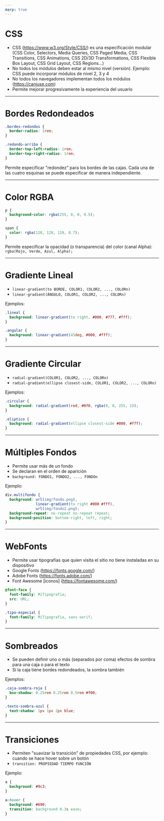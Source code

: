 ```yaml
---
marp: true
---
```


# CSS

* CSS (https://www.w3.org/Style/CSS/) es una especificación modular (CSS Color, Selectors, Media Queries, CSS Paged Media, CSS Transitions, CSS Animations, CSS 2D/3D Transformations, CSS Flexible Box Layout, CSS Grid Layout, CSS Regions...)
* No todos los módulos deben estar al mismo nivel (versión). Ejemplo: CSS puede incorporar módulos de nivel 2, 3 y 4
* No todos los navegadores implementan todos los módulos (https://caniuse.com)
* Permite mejorar progresivamente la experiencia del usuario

---

# Bordes Redondeados

```css
.bordes-redondos {
  border-radius: 1rem;
}
```

```css
.redondo-arriba {
  border-top-left-radius: 1rem;
  border-top-right-radius: 1rem;
}
```

Permite especificar "redondez" para los bordes de las cajas. Cada una de las cuatro esquinas se puede especificar de manera independiente.

---

# Color RGBA

```css
p {
  background-color: rgba(255, 0, 0, 0.5);
}

span {
  color: rgba(128, 128, 128, 0.7);
}
```

Permite especificar la opacidad (o transparencia) del color (canal Alpha): `rgba(Rojo, Verde, Azul, Alpha);`

---

# Gradiente Lineal

* `linear-gradient(to BORDE, COLOR1, COLOR2, ..., COLORn)`
* `linear-gradient(ÁNGULO, COLOR1, COLOR2, ..., COLORn)`

Ejemplos:

```css
.lineal {
  background: linear-gradient(to right, #000, #777, #fff);
}

.angular {
  background: linear-gradient(45deg, #000, #fff);
}
```

---

# Gradiente Circular

* `radial-gradient(COLOR1, COLOR2, ..., COLORn)`
* `radial-gradient(ellipse closest-side, COLOR1, COLOR2, ..., COLORn)`

Ejemplos:

```css
.circular {
  background: radial-gradient(red, #0f0, rgba(0, 0, 255, 1));
}

.eliptico {
  background: radial-gradient(ellipse closest-side #000, #fff);
}
```

---

# Múltiples Fondos

* Permite usar más de un fondo
* Se declaran en el orden de aparición
* `background: FONDO1, FONDO2, ..., FONDOn`

Ejemplo:

```css
div.multifondo {
  background: url(img/fondo.png),
              linear-gradient(to right #000 #fff),
              url(img/fondo2.png);
  background-repeat: no-repeat no-repeat repeat;
  background-position: bottom-right, left, right;
}
```

---

# WebFonts

* Permite usar tipografías que quien visita el sitio no tiene instaladas en su dispositivo
* Google Fonts (https://fonts.google.com/)
* Adobe Fonts (https://fonts.adobe.com/)
* Font Awesome [iconos] (https://fontawesome.com/)

```css
@font-face {
  font-family: MiTipografia;
  src: URL;
}

.tipo-especial {
  font-family: MiTipografia, sans-serif;
}
```

---

# Sombreados

* Se pueden definir uno o más (separados por coma) efectos de sombra para una caja o para el texto
* Si la caja tiene bordes redondeados, la sombra también

Ejemplos:

```css
.caja-sombra-roja {
  box-shadow: 0.25rem 0.25rem 0.5rem #f00;
}

.texto-sombra-azul {
  text-shadow: 1px 1px 2px blue;
}
```

---

# Transiciones

* Permiten "suavizar la transición" de propiedades CSS, por ejemplo: cuando se hace hover sobre un botón
* `transition: PROPIEDAD TIEMPO FUNCIÓN`

Ejemplo:

```css
a {
  background: #9c3;
}

a:hover {
  background: #690;
  transition: background 0.3s ease;
}
```
